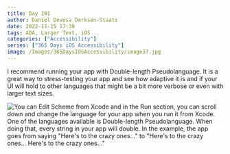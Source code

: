```yaml
---
title: Day 191
author: Daniel Devesa Derksen-Staats
date: 2022-11-25 17:39
tags: ADA, Larger Text, iOS
categories: ["Accessibility"]
series: ["365 Days iOS Accessibility"]
image: /Images/365DaysIOSAccessibility/image37.jpg
---
```


I recommend running your app with Double-length Pseudolanguage. It is a great way to stress-testing your app and see how adaptive it is and if your UI will hold to other languages that might be a bit more verbose or even with larger text sizes.

![You can Edit Scheme from Xcode and in the Run section, you can scroll down and change the language for your app when you run it from Xcode. One of the languages available is Double-length Pseudolanguage. When doing that, every string in your app will double. In the example, the app goes from saying "Here's to the crazy ones..." to "Here's to the crazy ones... Here's to the crazy ones..."](/Images/365DaysIOSAccessibility/image37.jpg)

